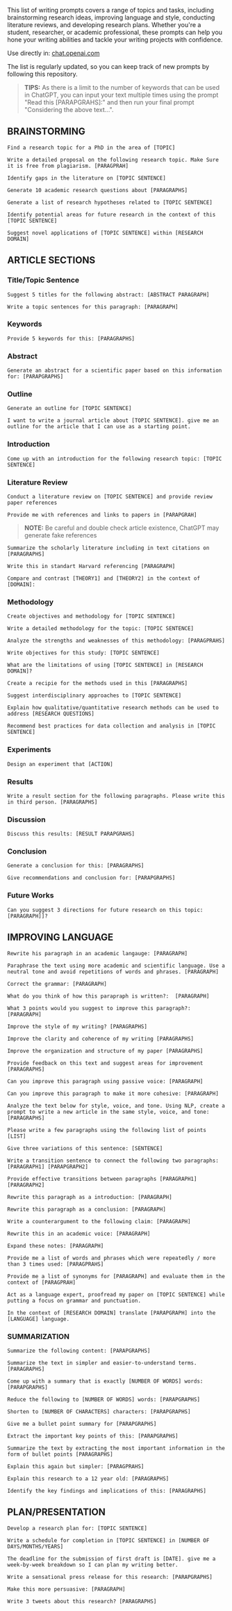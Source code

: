 This list of writing prompts covers a range of topics and tasks, including brainstorming research ideas, improving language and style, conducting literature reviews, and developing research plans. Whether you're a student, researcher, or academic professional, these prompts can help you hone your writing abilities and tackle your writing projects with confidence. 

Use directly in: [chat.openai.com](https://chat.openai/com)

The list is regularly updated, so you can keep track of new prompts by following this repository.

> **TIPS:** As there is a limit to the number of keywords that can be used in ChatGPT, you can input your text multiple times using the prompt "Read this [PARAPGRAHS]:" and then run your final prompt "Considering the above text...".

## BRAINSTORMING

```
Find a research topic for a PhD in the area of [TOPIC]
```

```
Write a detailed proposal on the following research topic. Make Sure it is free from plagiarism. [PARAGPRAH]
```

```
Identify gaps in the literature on [TOPIC SENTENCE]
```

```
Generate 10 academic research questions about [PARAGRAPHS]
```

```
Generate a list of research hypotheses related to [TOPIC SENTENCE]
```

```
Identify potential areas for future research in the context of this [TOPIC SENTENCE]
```

```
Suggest novel applications of [TOPIC SENTENCE] within [RESEARCH DOMAIN]
```

## ARTICLE SECTIONS

### Title/Topic Sentence

```
Suggest 5 titles for the following abstract: [ABSTRACT PARAGRAPH]
```

```
Write a topic sentences for this paragraph: [PARAGRAPH] 
```

### Keywords

```
Provide 5 keywords for this: [PARAGRAPHS]
```

### Abstract

```
Generate an abstract for a scientific paper based on this information for: [PARAPGRAPHS]
```

### Outline

```
Generate an outline for [TOPIC SENTENCE]
```

```
I want to write a journal article about [TOPIC SENTENCE]. give me an outline for the article that I can use as a starting point.
```

### Introduction

```
Come up with an introduction for the following research topic: [TOPIC SENTENCE]
```

### Literature Review

```
Conduct a literature review on [TOPIC SENTENCE] and provide review paper references
```

```
Provide me with references and links to papers in [PARAPGRAH]
```

> **NOTE:** Be careful and double check article existence, ChatGPT may generate fake references

```
Summarize the scholarly literature including in text citations on [PARAGRAPHS]
```

```
Write this in standart Harvard referencing [PARAGRAPH]
```

```
Compare and contrast [THEORY1] and [THEORY2] in the context of [DOMAIN]:
```

### Methodology

```
Create objectives and methodology for [TOPIC SENTENCE]
```

```
Write a detailed methodology for the topic: [TOPIC SENTENCE]
```

```
Analyze the strengths and weaknesses of this methodology: [PARAGPRAHS]
```

```
Write objectives for this study: [TOPIC SENTENCE]
```

```
What are the limitations of using [TOPIC SENTENCE] in [RESEARCH DOMAIN]?
```

```
Create a recipie for the methods used in this [PARAGRAPHS]
```

```
Suggest interdisciplinary approaches to [TOPIC SENTENCE]
```

```
Explain how qualitative/quantitative research methods can be used to address [RESEARCH QUESTIONS]
```

```
Recommend best practices for data collection and analysis in [TOPIC SENTENCE]
```

### Experiments

```
Design an experiment that [ACTION]
```

### Results

```
Write a result section for the following paragraphs. Please write this in third person. [PARAGRAPHS]
```

### Discussion

```
Discuss this results: [RESULT PARAPGRAHS]
```

### Conclusion

```
Generate a conclusion for this: [PARAGRAPHS]
```

```
Give recommendations and conclusion for: [PARAPGRAPHS]
```

### Future Works

```
Can you suggest 3 directions for future research on this topic: [PARAGRAPH]]?
```

## IMPROVING LANGUAGE

```
Rewrite his paragraph in an academic langauge: [PARAGRAPH]
```

```
Paraphrase the text using more academic and scientific language. Use a neutral tone and avoid repetitions of words and phrases. [PARAGRAPH]
```

```
Correct the grammar: [PARAGRAPH]
```

```
What do you think of how this parapraph is written?:  [PARAGRAPH]
```

```
What 3 points would you suggest to improve this paragraph?: [PARAGRAPH]
```

```
Improve the style of my writing? [PARAGRAPHS]
```

```
Improve the clarity and coherence of my writing [PARAGRAPHS]
```

```
Improve the organization and structure of my paper [PARAGRAPHS]
```

```
Provide feedback on this text and suggest areas for improvement [PARAGRAPHS]
```

```
Can you improve this paragraph using passive voice: [PARAGRAPH]
```

```
Can you improve this paragraph to make it more cohesive: [PARAGRAPH]
```

```
Analyze the text below for style, voice, and tone. Using NLP, create a prompt to write a new article in the same style, voice, and tone: [PARAGRAPHS]
```

```
Please write a few paragraphs using the following list of points [LIST] 
```

```
Give three variations of this sentence: [SENTENCE] 
```

```
Write a transition sentence to connect the following two paragraphs: [PARAGRAPH1] [PARAPGRAPH2]
```

```
Provide effective transitions between paragraphs [PARAGRAPH1] [PARAGRAPH2]
```

```
Rewrite this paragraph as a introduction: [PARAGRAPH]
```

```
Rewrite this paragraph as a conclusion: [PARAGRAPH]
```

```
Write a counterargument to the following claim: [PARAGRAPH]
```

```
Rewrite this in an academic voice: [PARAGRAPH]
``` 

```
Expand these notes: [PARAGRAPH]
```

```
Provide me a list of words and phrases which were repeatedly / more than 3 times used: [PARAGPRAHS]
```

```
Provide me a list of synonyms for [PARAGRAPH] and evaluate them in the context of [PARAGPRAH]
```

```
Act as a language expert, proofread my paper on [TOPIC SENTENCE] while putting a focus on grammar and punctuation.
```

```
In the context of [RESEARCH DOMAIN] translate [PARAPGRAPH] into the [LANGUAGE] language.
```

### SUMMARIZATION

```
Summarize the following content: [PARAPGRAPHS]
```

```
Summarize the text in simpler and easier-to-understand terms. [PARAGRAPHS]
```

```
Come up with a summary that is exactly [NUMBER OF WORDS] words: [PARAPGRAPHS]
```

```
Reduce the following to [NUMBER OF WORDS] words: [PARAPGRAPHS]
```

```
Shorten to [NUMBER OF CHARACTERS] characters: [PARAPGRAPHS]
```

```
Give me a bullet point summary for [PARAPGRAPHS]
```

```
Extract the important key points of this: [PARAPGRAPHS]
```

```
Summarize the text by extracting the most important information in the form of bullet points [PARAGRAPHS]
```

```
Explain this again but simpler: [PARAGPRAHS]
```

```
Explain this research to a 12 year old: [PARAGRAPHS]
```

```
Identify the key findings and implications of this: [PARAGRAPHS]
```

## PLAN/PRESENTATION

```
Develop a research plan for: [TOPIC SENTENCE]
```

```
Write a schedule for completion in [TOPIC SENTENCE] in [NUMBER OF DAYS/MONTHS/YEARS]
```

```
The deadline for the submission of first draft is [DATE]. give me a week-by-week breakdown so I can plan my writing better.
```

```
Write a sensational press release for this research: [PARAPGRAPHS]
```

```
Make this more persuasive: [PARAGRAPH]
```

```
Write 3 tweets about this research? [PARAGRAPHS]
```
